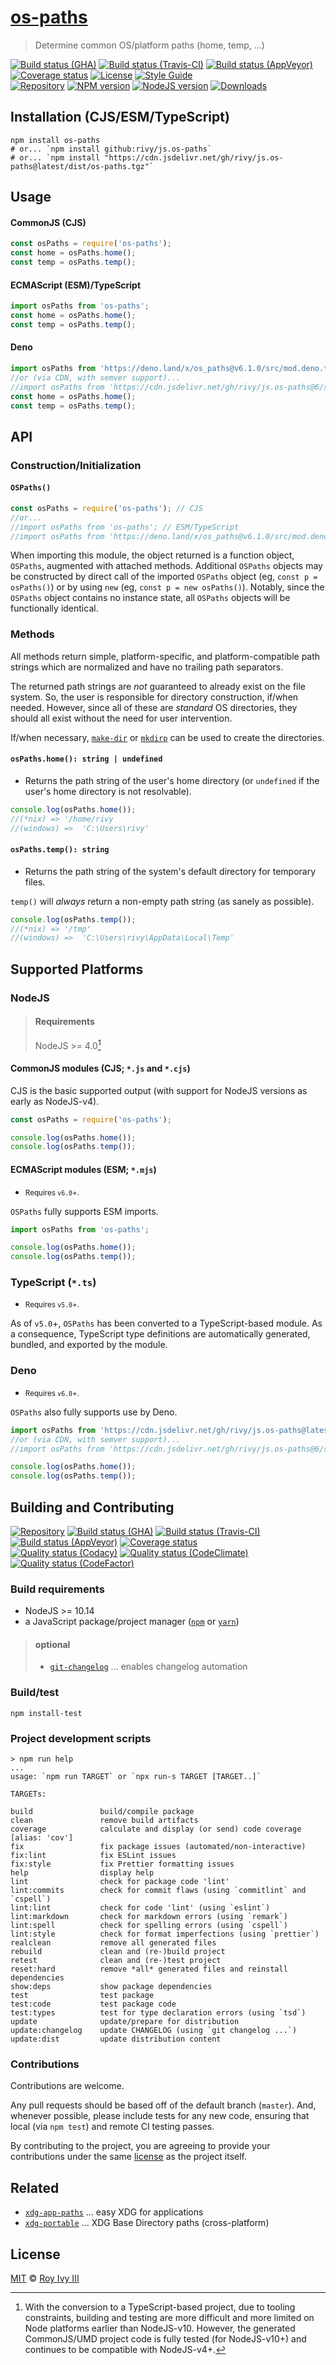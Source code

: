 <!DOCTYPE markdown><!-- markdownlint-disable no-inline-html -->
<meta charset="utf-8" content="text/markdown" lang="en">
<!-- -## editors ## (emacs/sublime) -*- coding: utf8-nix; tab-width: 4; mode: markdown; indent-tabs-mode: nil; basic-offset: 2; st-word_wrap: 'true' -*- ## (jEdit) :tabSize=4:indentSize=4:mode=markdown: ## (notepad++) vim:tabstop=4:syntax=markdown:expandtab:smarttab:softtabstop=2 ## modeline (see <https://archive.is/djTUD>@@<http://webcitation.org/66W3EhCAP> ) -->
<!-- spell-checker:ignore expandtab markdownlint modeline smarttab softtabstop -->

<!-- markdownlint-disable heading-increment no-duplicate-heading -->
<!-- spell-checker:ignore (abbrev/jargon) CICD CJS ESM ESMs -->
<!-- spell-checker:ignore (names) Codacy Deno -->
<!-- spell-checker:ignore (targets) realclean -->
<!-- spell-checker:ignore (people) rivy -->

# [os-paths](https://github.com/rivy/js.os-paths)

> Determine common OS/platform paths (home, temp, ...)

[![Build status (GHA)][gha-image]][gha-url]
[![Build status (Travis-CI)][travis-image]][travis-url]
[![Build status (AppVeyor)][appveyor-image]][appveyor-url]
[![Coverage status][coverage-image]][coverage-url]
[![License][license-image]][license-url]
[![Style Guide][style-image]][style-url]
&nbsp; <br/>
[![Repository][repository-image]][repository-url]
[![NPM version][npm-image]][npm-url]
[![NodeJS version][nodejsv-image]][repository-url]
[![Downloads][downloads-image]][downloads-url]

## Installation (CJS/ESM/TypeScript)

```shell
npm install os-paths
# or... `npm install github:rivy/js.os-paths`
# or... `npm install "https://cdn.jsdelivr.net/gh/rivy/js.os-paths@latest/dist/os-paths.tgz"`
```

## Usage

#### CommonJS (CJS)

```js
const osPaths = require('os-paths');
const home = osPaths.home();
const temp = osPaths.temp();
```

#### ECMAScript (ESM)/TypeScript

```js
import osPaths from 'os-paths';
const home = osPaths.home();
const temp = osPaths.temp();
```

#### Deno

```ts
import osPaths from 'https://deno.land/x/os_paths@v6.1.0/src/mod.deno.ts';
//or (via CDN, with semver support)...
//import osPaths from 'https://cdn.jsdelivr.net/gh/rivy/js.os-paths@6/src/mod.deno.ts';
const home = osPaths.home();
const temp = osPaths.temp();
```

## API

### Construction/Initialization

#### `OSPaths()`

```js
const osPaths = require('os-paths'); // CJS
//or...
//import osPaths from 'os-paths'; // ESM/TypeScript
//import osPaths from 'https://deno.land/x/os_paths@v6.1.0/src/mod.deno.ts'; // Deno
```

When importing this module, the object returned is a function object, `OSPaths`, augmented with attached methods. Additional `OSPaths` objects may be constructed by direct call of the imported `OSPaths` object (eg, `const p = osPaths()`) or by using `new` (eg, `const p = new osPaths()`). Notably, since the `OSPaths` object contains no instance state, all `OSPaths` objects will be functionally identical.

### Methods

All methods return simple, platform-specific, and platform-compatible path strings which are normalized and have no trailing path separators.

The returned path strings are _not_ guaranteed to already exist on the file system. So, the user is responsible for directory construction, if/when needed. However, since all of these are _standard_ OS directories, they should all exist without the need for user intervention.

If/when necessary, [`make-dir`](https://www.npmjs.com/package/make-dir) or [`mkdirp`](https://www.npmjs.com/package/mkdirp) can be used to create the directories.

#### `osPaths.home(): string | undefined`

- Returns the path string of the user's home directory (or `undefined` if the user's home directory is not resolvable).

```js
console.log(osPaths.home());
//(*nix) => '/home/rivy
//(windows) =>  'C:\Users\rivy'
```

#### `osPaths.temp(): string`

- Returns the path string of the system's default directory for temporary files.

`temp()` will _always_ return a non-empty path string (as sanely as possible).

```js
console.log(osPaths.temp());
//(*nix) => '/tmp'
//(windows) =>  'C:\Users\rivy\AppData\Local\Temp'
```

## Supported Platforms

### NodeJS

> #### Requirements
>
> NodeJS >= 4.0[^*]

<!--{blockquote: .--info style="font-size:75%;"}-->

[^*]: With the conversion to a TypeScript-based project, due to tooling constraints, building and testing are more difficult and more limited on Node platforms earlier than NodeJS-v10. However, the generated CommonJS/UMD project code is fully tested (for NodeJS-v10+) and continues to be compatible with NodeJS-v4+.

#### CommonJS modules (CJS; `*.js` and `*.cjs`)

CJS is the basic supported output (with support for NodeJS versions as early as NodeJS-v4).

```js
const osPaths = require('os-paths');

console.log(osPaths.home());
console.log(osPaths.temp());
```

#### ECMAScript modules (ESM; `*.mjs`)

- <small><span title="ESM support added in v6.0">Requires `v6.0`+.</span></small>

`OSPaths` fully supports ESM imports.

```js
import osPaths from 'os-paths';

console.log(osPaths.home());
console.log(osPaths.temp());
```

### TypeScript (`*.ts`)

- <small><span title="TypeScript support added in v5.0">Requires `v5.0`+.</span></small>

As of `v5.0`+, `OSPaths` has been converted to a TypeScript-based module.
As a consequence, TypeScript type definitions are automatically generated, bundled, and exported by the module.

### Deno

- <small><span title="Deno support added in v6.0">Requires `v6.0`+.</span></small>

`OSPaths` also fully supports use by Deno.

```js deno
import osPaths from 'https://cdn.jsdelivr.net/gh/rivy/js.os-paths@latest/src/mod.deno.ts';
//or (via CDN, with semver support)...
//import osPaths from 'https://cdn.jsdelivr.net/gh/rivy/js.os-paths@6/src/mod.deno.ts';

console.log(osPaths.home());
console.log(osPaths.temp());
```

## Building and Contributing

[![Repository][repository-image]][repository-url]
[![Build status (GHA)][gha-image]][gha-url]
[![Build status (Travis-CI)][travis-image]][travis-url]
[![Build status (AppVeyor)][appveyor-image]][appveyor-url]
[![Coverage status][coverage-image]][coverage-url]
&nbsp; <br/>
[![Quality status (Codacy)][codacy-image]][codacy-url]
[![Quality status (CodeClimate)][codeclimate-image]][codeclimate-url]
[![Quality status (CodeFactor)][codefactor-image]][codefactor-url]

### Build requirements

- NodeJS >= 10.14
- a JavaScript package/project manager ([`npm`](https://www.npmjs.com/get-npm) or [`yarn`](https://yarnpkg.com))

> #### optional
>
> - [`git-changelog`](https://github.com/rivy-go/git-changelog) ... enables changelog automation

### Build/test

```shell
npm install-test
```

### Project development scripts

```shell
> npm run help
...
usage: `npm run TARGET` or `npx run-s TARGET [TARGET..]`

TARGETs:

build               build/compile package
clean               remove build artifacts
coverage            calculate and display (or send) code coverage [alias: 'cov']
fix                 fix package issues (automated/non-interactive)
fix:lint            fix ESLint issues
fix:style           fix Prettier formatting issues
help                display help
lint                check for package code 'lint'
lint:commits        check for commit flaws (using `commitlint` and `cspell`)
lint:lint           check for code 'lint' (using `eslint`)
lint:markdown       check for markdown errors (using `remark`)
lint:spell          check for spelling errors (using `cspell`)
lint:style          check for format imperfections (using `prettier`)
realclean           remove all generated files
rebuild             clean and (re-)build project
retest              clean and (re-)test project
reset:hard          remove *all* generated files and reinstall dependencies
show:deps           show package dependencies
test                test package
test:code           test package code
test:types          test for type declaration errors (using `tsd`)
update              update/prepare for distribution
update:changelog    update CHANGELOG (using `git changelog ...`)
update:dist         update distribution content
```

### Contributions

Contributions are welcome.

Any pull requests should be based off of the default branch (`master`). And, whenever possible, please include tests for any new code, ensuring that local (via `npm test`) and remote CI testing passes.

By contributing to the project, you are agreeing to provide your contributions under the same [license](./LICENSE) as the project itself.

## Related

- [`xdg-app-paths`](https://www.npmjs.com/package/xdg-app-paths) ... easy XDG for applications
- [`xdg-portable`](https://www.npmjs.com/package/xdg-portable) ... XDG Base Directory paths (cross-platform)

## License

[MIT](./LICENSE) © [Roy Ivy III](https://github.com/rivy)

<!-- badge references -->

<!-- Repository -->
<!-- Note: for '[repository-image] ...', `%E2%81%A3` == utf-8 sequence of "Unicode Character 'INVISIBLE SEPARATOR' (U+2063)"; ref: <https://codepoints.net/U+2063> -->

[repository-image]: https://img.shields.io/github/package-json/v/rivy/js.os-paths/master?label=%E2%81%A3&logo=github&logoColor=white
[repository-url]: https://github.com/rivy/js.os-paths
[license-image]: https://img.shields.io/npm/l/os-paths.svg?color=royalblue&style=flat
[license-url]: license
[nodejsv-image]: https://img.shields.io/node/v/os-paths?color=blue
[style-image]: https://img.shields.io/badge/code_style-prettier-mediumvioletred.svg
[style-url]: https://prettier.io

<!-- Continuous integration/deployment (CICD) -->

[appveyor-image]: https://img.shields.io/appveyor/ci/rivy/js-os-paths/master.svg?style=flat&logo=AppVeyor&logoColor=deepskyblue
[appveyor-url]: https://ci.appveyor.com/project/rivy/js-os-paths
[gha-image]: https://img.shields.io/github/workflow/status/rivy/js.os-paths/CI?label=CI&logo=github
[gha-url]: https://github.com/rivy/js.os-paths/actions?query=workflow%3ACI
[travis-image]: https://img.shields.io/travis/rivy/js.os-paths/master.svg?style=flat&logo=travis
[travis-url]: https://travis-ci.org/rivy/js.os-paths

<!-- Code quality -->

[coverage-image]: https://img.shields.io/codecov/c/github/rivy/js.os-paths/master.svg
[coverage-url]: https://codecov.io/gh/rivy/js.os-paths
[codeclimate-url]: https://codeclimate.com/github/rivy/js.os-paths
[codeclimate-image]: https://img.shields.io/codeclimate/maintainability/rivy/js.os-paths?label=codeclimate
[codacy-image]: https://img.shields.io/codacy/grade/4fa161040bcd483890691190293ff950?label=codacy
[codacy-url]: https://app.codacy.com/gh/rivy/js.os-paths/dashboard
[codefactor-image]: https://img.shields.io/codefactor/grade/github/rivy/js.os-paths?label=codefactor
[codefactor-url]: https://www.codefactor.io/repository/github/rivy/js.os-paths

<!-- Distributors/Registries -->

[npm-image]: https://img.shields.io/npm/v/os-paths.svg?style=flat
[npm-url]: https://npmjs.org/package/os-paths
[downloads-image]: http://img.shields.io/npm/dm/os-paths.svg?style=flat
[downloads-url]: https://npmjs.org/package/os-paths

<!-- Alternate/Old image/URL links -->

<!-- [appveyor-image]: https://ci.appveyor.com/api/projects/status/.../branch/master?svg=true -->
<!-- [coverage-image]: https://img.shields.io/coveralls/github/rivy/os-paths/master.svg -->
<!-- [coverage-url]: https://coveralls.io/github/rivy/os-paths -->
<!-- [nodejsv-image]: https://img.shields.io/node/v/os-paths.svg?style=flat&color=darkcyan -->
<!-- [npm-image]: https://img.shields.io/npm/v/os-paths.svg?style=flat -->
<!-- [npm-image]: https://img.shields.io/npm/v/os-paths.svg?style=flat&label=npm&logo=NPM&logoColor=linen -->
<!-- [npm-url]: https://npmjs.org/package/os-paths -->
<!-- [repository-image]:https://img.shields.io/badge/%E2%9D%A4-darkcyan?style=flat&logo=github -->
<!-- [repository-image]:https://img.shields.io/github/v/tag/rivy/js.os-paths?label=%e2%80%8b&logo=github&logoColor=white&colorA=gray&logoWidth=15 -->
<!-- [scrutinizer-image]: https://img.shields.io/scrutinizer/quality/g/rivy/js.os-paths?label=scritunizer -->
<!-- [scrutinizer-url]: https://scrutinizer-ci.com/g/rivy/js.os-paths -->
<!-- [style-image]: https://img.shields.io/badge/code_style-XO-darkcyan.svg -->
<!-- [style-image]: https://img.shields.io/badge/code_style-standard-darkcyan.svg -->
<!-- [style-url]: https://github.com/xojs/xo -->
<!-- [style-url]: https://standardjs.com -->
<!-- [travis-image]: https://img.shields.io/travis/rivy/js.os-paths/master.svg?style=flat&logo=Travis-CI&logoColor=silver -->
<!-- [travis-image]: https://travis-ci.org/rivy/js.os-paths.svg?branch=master -->
